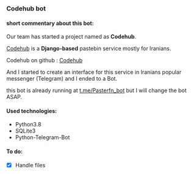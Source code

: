 ### Codehub bot

#### short commentary about this bot:
Our team has started a project named as __Codehub__.

[Codehub](http://codehub.pythonanywhere.com) is a __Django-based__ pastebin service mostly for Iranians.

Codehub on github : [Codehub](https://github.com/lnxpy/codehub)

And I started to create an interface for this service in Iranians popular messenger (Telegram) and I ended to a Bot.

this bot is already running at [t.me/Pasterfn_bot](https://t.me/pasterfn_bot) but I will change the bot ASAP.

#### Used technologies:
* Python3.8
* SQLite3
* Python-Telegram-Bot

#### To do:
- [x] Handle files
